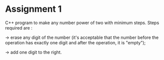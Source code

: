 # Assignment 1

C++ program to make any number power of two with minimum steps. Steps required are : 

-> erase any digit of the number (it's acceptable that the number before the operation has exactly one digit and after the operation, it is "empty");

-> add one digit to the right.
